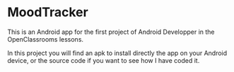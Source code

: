 # MoodTracker
This is an Android app for the first project of Android Developper in the OpenClassrooms lessons.

In this project you will find an apk to install directly the app on your Android device, or the source code if you want to see how I have coded it.
